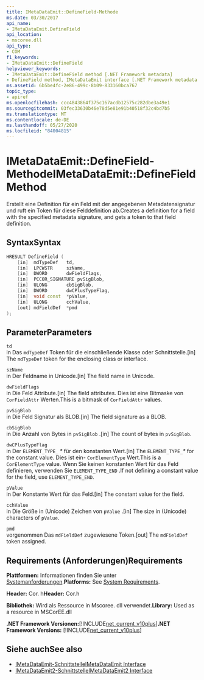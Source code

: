 ```yaml
---
title: IMetaDataEmit::DefineField-Methode
ms.date: 03/30/2017
api_name:
- IMetaDataEmit.DefineField
api_location:
- mscoree.dll
api_type:
- COM
f1_keywords:
- IMetaDataEmit::DefineField
helpviewer_keywords:
- IMetaDataEmit::DefineField method [.NET Framework metadata]
- DefineField method, IMetaDataEmit interface [.NET Framework metadata
ms.assetid: 6b5be4fc-2e86-499c-8b09-833160bca767
topic_type:
- apiref
ms.openlocfilehash: ccc4843864f375c167acdb12575c282dbe3a49e1
ms.sourcegitcommit: 03fec33630b46e78d5e81e91b40518f32c4bd7b5
ms.translationtype: MT
ms.contentlocale: de-DE
ms.lasthandoff: 05/27/2020
ms.locfileid: "84004815"
---
```

# <a name="imetadataemitdefinefield-method"></a><span data-ttu-id="abfb5-102">IMetaDataEmit::DefineField-Methode</span><span class="sxs-lookup"><span data-stu-id="abfb5-102">IMetaDataEmit::DefineField Method</span></span>
<span data-ttu-id="abfb5-103">Erstellt eine Definition für ein Feld mit der angegebenen Metadatensignatur und ruft ein Token für diese Felddefinition ab.</span><span class="sxs-lookup"><span data-stu-id="abfb5-103">Creates a definition for a field with the specified metadata signature, and gets a token to that field definition.</span></span>  
  
## <a name="syntax"></a><span data-ttu-id="abfb5-104">Syntax</span><span class="sxs-lookup"><span data-stu-id="abfb5-104">Syntax</span></span>  
  
```cpp  
HRESULT DefineField (
    [in]  mdTypeDef   td,
    [in]  LPCWSTR     szName,
    [in]  DWORD       dwFieldFlags,
    [in]  PCCOR_SIGNATURE pvSigBlob,
    [in]  ULONG       cbSigBlob,
    [in]  DWORD       dwCPlusTypeFlag,
    [in]  void const  *pValue,
    [in]  ULONG       cchValue,
    [out] mdFieldDef  *pmd
);  
```  
  
## <a name="parameters"></a><span data-ttu-id="abfb5-105">Parameter</span><span class="sxs-lookup"><span data-stu-id="abfb5-105">Parameters</span></span>  
 `td`  
 <span data-ttu-id="abfb5-106">in Das `mdTypeDef` Token für die einschließende Klasse oder Schnittstelle.</span><span class="sxs-lookup"><span data-stu-id="abfb5-106">[in] The `mdTypeDef` token for the enclosing class or interface.</span></span>  
  
 `szName`  
 <span data-ttu-id="abfb5-107">in Der Feldname in Unicode.</span><span class="sxs-lookup"><span data-stu-id="abfb5-107">[in] The field name in Unicode.</span></span>  
  
 `dwFieldFlags`  
 <span data-ttu-id="abfb5-108">in Die Feld Attribute.</span><span class="sxs-lookup"><span data-stu-id="abfb5-108">[in] The field attributes.</span></span> <span data-ttu-id="abfb5-109">Dies ist eine Bitmaske von `CorFieldAttr` Werten.</span><span class="sxs-lookup"><span data-stu-id="abfb5-109">This is a bitmask of `CorFieldAttr` values.</span></span>  
  
 `pvSigBlob`  
 <span data-ttu-id="abfb5-110">in Die Feld Signatur als BLOB.</span><span class="sxs-lookup"><span data-stu-id="abfb5-110">[in] The field signature as a BLOB.</span></span>  
  
 `cbSigBlob`  
 <span data-ttu-id="abfb5-111">in Die Anzahl von Bytes in `pvSigBlob` .</span><span class="sxs-lookup"><span data-stu-id="abfb5-111">[in] The count of bytes in `pvSigBlob`.</span></span>  
  
 `dwCPlusTypeFlag`  
 <span data-ttu-id="abfb5-112">in Der `ELEMENT_TYPE_` *\** für den konstanten Wert.</span><span class="sxs-lookup"><span data-stu-id="abfb5-112">[in] The `ELEMENT_TYPE_`*\** for the constant value.</span></span> <span data-ttu-id="abfb5-113">Dies ist ein- `CorElementType` Wert.</span><span class="sxs-lookup"><span data-stu-id="abfb5-113">This is a `CorElementType` value.</span></span> <span data-ttu-id="abfb5-114">Wenn Sie keinen konstanten Wert für das Feld definieren, verwenden Sie `ELEMENT_TYPE_END` .</span><span class="sxs-lookup"><span data-stu-id="abfb5-114">If not defining a constant value for the field, use `ELEMENT_TYPE_END`.</span></span>  
  
 `pValue`  
 <span data-ttu-id="abfb5-115">in Der Konstante Wert für das Feld.</span><span class="sxs-lookup"><span data-stu-id="abfb5-115">[in] The constant value for the field.</span></span>  
  
 `cchValue`  
 <span data-ttu-id="abfb5-116">in Die Größe in (Unicode) Zeichen von `pValue` .</span><span class="sxs-lookup"><span data-stu-id="abfb5-116">[in] The size in (Unicode) characters of `pValue`.</span></span>  
  
 `pmd`  
 <span data-ttu-id="abfb5-117">vorgenommen Das `mdFieldDef` zugewiesene Token.</span><span class="sxs-lookup"><span data-stu-id="abfb5-117">[out] The `mdFieldDef` token assigned.</span></span>  
  
## <a name="requirements"></a><span data-ttu-id="abfb5-118">Requirements (Anforderungen)</span><span class="sxs-lookup"><span data-stu-id="abfb5-118">Requirements</span></span>  
 <span data-ttu-id="abfb5-119">**Plattformen:** Informationen finden Sie unter [Systemanforderungen](../../get-started/system-requirements.md).</span><span class="sxs-lookup"><span data-stu-id="abfb5-119">**Platforms:** See [System Requirements](../../get-started/system-requirements.md).</span></span>  
  
 <span data-ttu-id="abfb5-120">**Header:** Cor. h</span><span class="sxs-lookup"><span data-stu-id="abfb5-120">**Header:** Cor.h</span></span>  
  
 <span data-ttu-id="abfb5-121">**Bibliothek:** Wird als Ressource in Mscoree. dll verwendet.</span><span class="sxs-lookup"><span data-stu-id="abfb5-121">**Library:** Used as a resource in MSCorEE.dll</span></span>  
  
 <span data-ttu-id="abfb5-122">**.NET Framework Versionen:**[!INCLUDE[net_current_v10plus](../../../../includes/net-current-v10plus-md.md)]</span><span class="sxs-lookup"><span data-stu-id="abfb5-122">**.NET Framework Versions:** [!INCLUDE[net_current_v10plus](../../../../includes/net-current-v10plus-md.md)]</span></span>  
  
## <a name="see-also"></a><span data-ttu-id="abfb5-123">Siehe auch</span><span class="sxs-lookup"><span data-stu-id="abfb5-123">See also</span></span>

- [<span data-ttu-id="abfb5-124">IMetaDataEmit-Schnittstelle</span><span class="sxs-lookup"><span data-stu-id="abfb5-124">IMetaDataEmit Interface</span></span>](imetadataemit-interface.md)
- [<span data-ttu-id="abfb5-125">IMetaDataEmit2-Schnittstelle</span><span class="sxs-lookup"><span data-stu-id="abfb5-125">IMetaDataEmit2 Interface</span></span>](imetadataemit2-interface.md)
